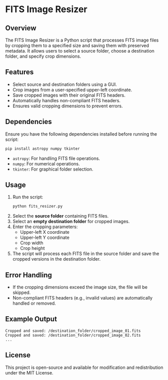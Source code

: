 # FITS Image Resizer

## Overview
The FITS Image Resizer is a Python script that processes FITS image files by cropping them to a specified size and saving them with preserved metadata. It allows users to select a source folder, choose a destination folder, and specify crop dimensions.

## Features
- Select source and destination folders using a GUI.
- Crop images from a user-specified upper-left coordinate.
- Save cropped images with their original FITS headers.
- Automatically handles non-compliant FITS headers.
- Ensures valid cropping dimensions to prevent errors.

## Dependencies
Ensure you have the following dependencies installed before running the script:

```sh
pip install astropy numpy tkinter
```

- `astropy`: For handling FITS file operations.
- `numpy`: For numerical operations.
- `tkinter`: For graphical folder selection.

## Usage
1. Run the script:
   ```sh
   python fits_resizer.py
   ```
2. Select the **source folder** containing FITS files.
3. Select an **empty destination folder** for cropped images.
4. Enter the cropping parameters:
   - Upper-left X coordinate
   - Upper-left Y coordinate
   - Crop width
   - Crop height
5. The script will process each FITS file in the source folder and save the cropped versions in the destination folder.

## Error Handling
- If the cropping dimensions exceed the image size, the file will be skipped.
- Non-compliant FITS headers (e.g., invalid values) are automatically handled or removed.

## Example Output
```
Cropped and saved: /destination_folder/cropped_image_01.fits
Cropped and saved: /destination_folder/cropped_image_02.fits
...
```

## License
This project is open-source and available for modification and redistribution under the MIT License.

